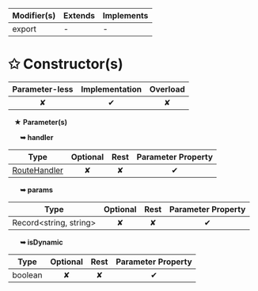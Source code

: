 | Modifier(s)                            | Extends                      | Implements                                    |
|----------------------------------------|------------------------------|-----------------------------------------------|
| export | - | - |

# &#10025; Constructor(s)

| Parameter-less                         | Implementation                          | Overload                          |
|:--------------------------------------:|:---------------------------------------:|:---------------------------------:|
| ✘ | ✔ | ✘ |

&nbsp;&nbsp; **&#9733; Parameter(s)**

&nbsp;&nbsp;&nbsp;&nbsp;&nbsp; **&#10149; handler**

| Type                        | Optional                           | Rest                          | Parameter Property                          |
|-----------------------------|:----------------------------------:|:-----------------------------:|:-------------------------------------------:|
| [RouteHandler](/router/interface/route-recognizer/routehandler.md) | ✘  | ✘ | ✔ |

&nbsp;&nbsp;&nbsp;&nbsp;&nbsp; **&#10149; params**

| Type                        | Optional                           | Rest                          | Parameter Property                          |
|-----------------------------|:----------------------------------:|:-----------------------------:|:-------------------------------------------:|
| Record&lt;string, string&gt; | ✘  | ✘ | ✔ |

&nbsp;&nbsp;&nbsp;&nbsp;&nbsp; **&#10149; isDynamic**

| Type                        | Optional                           | Rest                          | Parameter Property                          |
|-----------------------------|:----------------------------------:|:-----------------------------:|:-------------------------------------------:|
| boolean | ✘  | ✘ | ✔ |